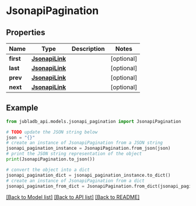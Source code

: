# JsonapiPagination


## Properties

Name | Type | Description | Notes
------------ | ------------- | ------------- | -------------
**first** | [**JsonapiLink**](JsonapiLink.md) |  | [optional] 
**last** | [**JsonapiLink**](JsonapiLink.md) |  | [optional] 
**prev** | [**JsonapiLink**](JsonapiLink.md) |  | [optional] 
**next** | [**JsonapiLink**](JsonapiLink.md) |  | [optional] 

## Example

```python
from jubladb_api.models.jsonapi_pagination import JsonapiPagination

# TODO update the JSON string below
json = "{}"
# create an instance of JsonapiPagination from a JSON string
jsonapi_pagination_instance = JsonapiPagination.from_json(json)
# print the JSON string representation of the object
print(JsonapiPagination.to_json())

# convert the object into a dict
jsonapi_pagination_dict = jsonapi_pagination_instance.to_dict()
# create an instance of JsonapiPagination from a dict
jsonapi_pagination_from_dict = JsonapiPagination.from_dict(jsonapi_pagination_dict)
```
[[Back to Model list]](../README.md#documentation-for-models) [[Back to API list]](../README.md#documentation-for-api-endpoints) [[Back to README]](../README.md)


